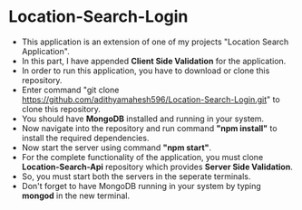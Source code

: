 # Location-Search-Login
* This application is an extension of one of my projects "Location Search Application".
* In this part, I have appended <strong>Client Side Validation</strong> for the application.
* In order to run this application, you have to download or clone this repository.
* Enter command "git clone https://github.com/adithyamahesh596/Location-Search-Login.git" to clone this repository.
* You should have <strong>MongoDB</strong> installed and running in your system.
* Now navigate into the repository and run command <strong>"npm install"</strong> to install the required dependencies.
* Now start the server using command <strong>"npm start"</strong>.
* For the complete functionality of the application, you must clone <strong>Location-Search-Api</strong> repository which provides <strong>Server Side Validation</strong>.
* So, you must start both the servers in the seperate terminals.
* Don't forget to have MongoDB running in your system by typing <strong>mongod</strong> in the new terminal.

